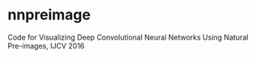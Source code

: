 # nnpreimage
Code for Visualizing Deep Convolutional Neural Networks Using Natural Pre-images, IJCV 2016
